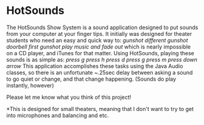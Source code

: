 HotSounds
=========
The HotSounds Show System is a sound application designed to put sounds from your computer at your finger tips. It initially was designed for theater students who need an easy and quick way to:
  *gunshot*
  *different gunshot*
  *doorbell*
  *first gunshot*
  *play music and fade out*
which is nearly impossible on a CD player, and iTunes for that matter. Using HotSounds, playing these sounds is as simple as:
  *press g*
  *press h*
  *press d*
  *press g*
  *press m*
  <wait for a little while until you want the fade out to start>
  *press down arrow*
This application accomplishes these tasks using the Java Audio classes, so there is an unfortunate ~.25sec delay between asking a sound to go quiet or change, and that change happening. (Sounds do play instantly, however)

Please let me know what you think of this project!

*This is designed for small theaters, meaning that I don't want to try to get into microphones and balancing and etc.
